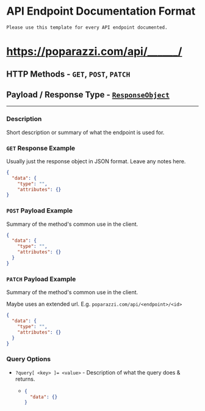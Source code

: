 # API Endpoint Documentation Format
```
Please use this template for every API endpoint documented.
```

# https://poparazzi.com/api/______/
## HTTP Methods - `GET`, `POST`, `PATCH`
## Payload / Response Type - [`ResponseObject`]()

--------------------------------------------

### Description
Short description or summary of what the endpoint is used for.

### `GET` Response Example
Usually just the response object in JSON format. Leave any notes here.
```json
{
  "data": {
    "type": "",
    "attributes": {}
}
```

### `POST` Payload Example
Summary of the method's common use in the client.
```json
{
  "data": {
    "type": "",
    "attributes": {}
  }
}
```

### `PATCH` Payload Example
Summary of the method's common use in the client.

Maybe uses an extended url. E.g. `poparazzi.com/api/<endpoint>/<id>`
```json
{
  "data": {
    "type": "",
    "attributes": {}
  }
}
```

### Query Options

- `?query[ <key> ]= <value>` - Description of what the query does & returns.
  - ```json
    {
      "data": {}
    }
    ```